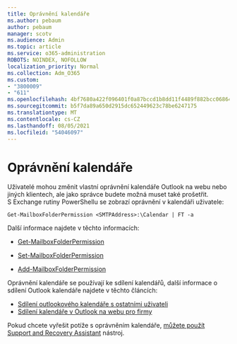 ```yaml
---
title: Oprávnění kalendáře
ms.author: pebaum
author: pebaum
manager: scotv
ms.audience: Admin
ms.topic: article
ms.service: o365-administration
ROBOTS: NOINDEX, NOFOLLOW
localization_priority: Normal
ms.collection: Adm_O365
ms.custom:
- "3800009"
- "611"
ms.openlocfilehash: 4bf7680a422f096401f0a87bccd1b8dd11f4489f882bcc06864e37d6a248438c
ms.sourcegitcommit: b5f7da89a650d2915dc652449623c78be6247175
ms.translationtype: MT
ms.contentlocale: cs-CZ
ms.lasthandoff: 08/05/2021
ms.locfileid: "54046097"
---
```

# <a name="calendar-permissions"></a>Oprávnění kalendáře

Uživatelé mohou změnit vlastní oprávnění kalendáře Outlook na webu nebo jiných klientech, ale jako správce budete možná muset také prošetřit.  
S Exchange rutiny PowerShellu se zobrazí oprávnění v kalendáři uživatele:

`Get-MailboxFolderPermission <SMTPAddress>:\Calendar | FT -a`

Další informace najdete v těchto informacích:

- [Get-MailboxFolderPermission](https://docs.microsoft.com/powershell/module/exchange/get-mailboxfolderpermission?view=exchange-ps)

- [Set-MailboxFolderPermission](https://docs.microsoft.com/powershell/module/exchange/set-mailboxfolderpermission?view=exchange-ps)

- [Add-MailboxFolderPermission](https://office.visualstudio.com/DefaultCollection/MAX/_queries/query/Add-MailboxFolderPermission)

Oprávnění kalendáře se používají ke sdílení kalendářů, další informace o sdílení Outlook kalendáře najdete v těchto článcích:

- [Sdílení outlookového kalendáře s ostatními uživateli](https://support.office.com/article/353ed2c1-3ec5-449d-8c73-6931a0adab88)
- [Sdílení kalendáře v Outlook na webu pro firmy](https://support.office.com/article/7ecef8ae-139c-40d9-bae2-a23977ee58d5)

Pokud chcete vyřešit potíže s oprávněním kalendáře, [můžete použít Support and Recovery Assistant](https://support.microsoft.com/office/e90bb691-c2a7-4697-a94f-88836856c72f) nástroj.
